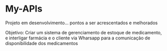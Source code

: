 # My-APIs

Projeto em desenvolvimento... pontos a ser acrescentados e melhorados

Objetivo: Criar um sistema de gerenciamento de estoque de medicamento, e interligar farmácia e o cliente via Wharsapp para a comunicação de disponíbilidade dos medicamentos 
